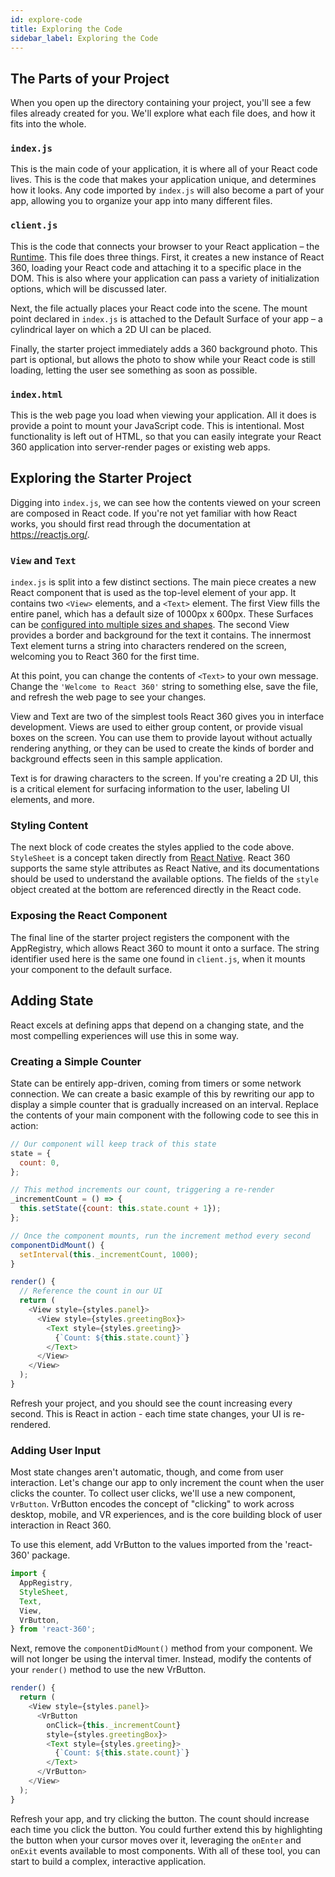 ```yaml
---
id: explore-code
title: Exploring the Code
sidebar_label: Exploring the Code
---
```


## The Parts of your Project

When you open up the directory containing your project, you'll see a few files already created for you. We'll explore what each file does, and how it fits into the whole.

### `index.js`

This is the main code of your application, it is where all of your React code lives. This is the code that makes your application unique, and determines how it looks. Any code imported by `index.js` will also become a part of your app, allowing you to organize your app into many different files.

### `client.js`

This is the code that connects your browser to your React application – the [Runtime](/react-360/docs/runtime.html). This file does three things. First, it creates a new instance of React 360, loading your React code and attaching it to a specific place in the DOM. This is also where your application can pass a variety of initialization options, which will be discussed later.

Next, the file actually places your React code into the scene. The mount point declared in `index.js` is attached to the Default Surface of your app – a cylindrical layer on which a 2D UI can be placed.

Finally, the starter project immediately adds a 360 background photo. This part is optional, but allows the photo to show while your React code is still loading, letting the user see something as soon as possible.

### `index.html`

This is the web page you load when viewing your application. All it does is provide a point to mount your JavaScript code. This is intentional. Most functionality is left out of HTML, so that you can easily integrate your React 360 application into server-render pages or existing web apps.

## Exploring the Starter Project

Digging into `index.js`, we can see how the contents viewed on your screen are composed in React code. If you're not yet familiar with how React works, you should first read through the documentation at https://reactjs.org/.

### `View` and `Text`

`index.js` is split into a few distinct sections. The main piece creates a new React component that is used as the top-level element of your app. It contains two `<View>` elements, and a `<Text>` element. The first View fills the entire panel, which has a default size of 1000px x 600px. These Surfaces can be [configured into multiple sizes and shapes](/react-360/docs/surfaces.html). The second View provides a border and background for the text it contains. The innermost Text element turns a string into characters rendered on the screen, welcoming you to React 360 for the first time.

At this point, you can change the contents of `<Text>` to your own message. Change the `'Welcome to React 360'` string to something else, save the file, and refresh the web page to see your changes.

View and Text are two of the simplest tools React 360 gives you in interface development. Views are used to either group content, or provide visual boxes on the screen. You can use them to provide layout without actually rendering anything, or they can be used to create the kinds of border and background effects seen in this sample application.

Text is for drawing characters to the screen. If you're creating a 2D UI, this is a critical element for surfacing information to the user, labeling UI elements, and more.

### Styling Content

The next block of code creates the styles applied to the code above. `StyleSheet` is a concept taken directly from [React Native](http://facebook.github.io/react-native/docs/style.html). React 360 supports the same style attributes as React Native, and its documentations should be used to understand the available options. The fields of the `style` object created at the bottom are referenced directly in the React code.

### Exposing the React Component

The final line of the starter project registers the component with the AppRegistry, which allows React 360 to mount it onto a surface. The string identifier used here is the same one found in `client.js`, when it mounts your component to the default surface.

## Adding State

React excels at defining apps that depend on a changing state, and the most compelling experiences will use this in some way.

### Creating a Simple Counter

State can be entirely app-driven, coming from timers or some network connection. We can create a basic example of this by rewriting our app to display a simple counter that is gradually increased on an interval. Replace the contents of your main component with the following code to see this in action:

```js
// Our component will keep track of this state
state = {
  count: 0,
};

// This method increments our count, triggering a re-render
_incrementCount = () => {
  this.setState({count: this.state.count + 1});
};

// Once the component mounts, run the increment method every second
componentDidMount() {
  setInterval(this._incrementCount, 1000);
}

render() {
  // Reference the count in our UI
  return (
    <View style={styles.panel}>
      <View style={styles.greetingBox}>
        <Text style={styles.greeting}>
          {`Count: ${this.state.count}`}
        </Text>
      </View>
    </View>
  );
}
```

Refresh your project, and you should see the count increasing every second. This is React in action - each time state changes, your UI is re-rendered.

### Adding User Input

Most state changes aren't automatic, though, and come from user interaction. Let's change our app to only increment the count when the user clicks the counter. To collect user clicks, we'll use a new component, `VrButton`. VrButton encodes the concept of "clicking" to work across desktop, mobile, and VR experiences, and is the core building block of user interaction in React 360.

To use this element, add VrButton to the values imported from the 'react-360' package.

```js
import {
  AppRegistry,
  StyleSheet,
  Text,
  View,
  VrButton,
} from 'react-360';
```

Next, remove the `componentDidMount()` method from your component. We will not longer be using the interval timer. Instead, modify the contents of your `render()` method to use the new VrButton.

```js
render() {
  return (
    <View style={styles.panel}>
      <VrButton
        onClick={this._incrementCount}
        style={styles.greetingBox}>
        <Text style={styles.greeting}>
          {`Count: ${this.state.count}`}
        </Text>
      </VrButton>
    </View>
  );
}
```

Refresh your app, and try clicking the button. The count should increase each time you click the button. You could further extend this by highlighting the button when your cursor moves over it, leveraging the `onEnter` and `onExit` events available to most components. With all of these tool, you can start to build a complex, interactive application.
